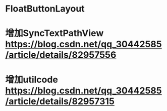# FloatButtonLayout </br>
# 增加SyncTextPathView  https://blog.csdn.net/qq_30442585/article/details/82957556  </br>
# 增加utilcode          https://blog.csdn.net/qq_30442585/article/details/82957315    </br>
